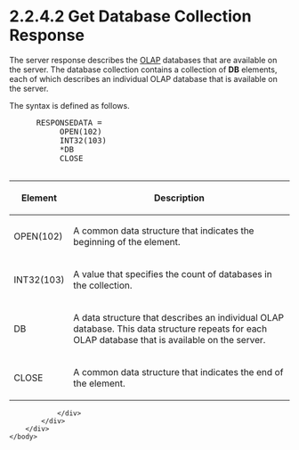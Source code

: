 <html dir="LTR" xmlns:mshelp="http://msdn.microsoft.com/mshelp" xmlns:ddue="http://ddue.schemas.microsoft.com/authoring/2003/5" xmlns:xlink="http://www.w3.org/1999/xlink" xmlns:tool="http://www.microsoft.com/tooltip">
    <head>
        <meta http-equiv="Content-Type" content="text/html; CHARSET=utf-8"></meta>
        <meta name="save" content="history"></meta>
        <title>2.2.4.2 Get Database Collection Response</title>
        <xml>
            <mshelp:toctitle title="2.2.4.2 Get Database Collection Response"></mshelp:toctitle>
            <mshelp:rltitle title="[MS-SSAS8]: Get Database Collection Response"></mshelp:rltitle>
            <mshelp:keyword index="A" term="cbf838c5-f260-40c4-835a-02ab0b9e9517"></mshelp:keyword>
            <mshelp:attr name="DCSext.ContentType" value="open specification"></mshelp:attr>
            <mshelp:attr name="AssetID" value="cbf838c5-f260-40c4-835a-02ab0b9e9517"></mshelp:attr>
            <mshelp:attr name="TopicType" value="kbRef"></mshelp:attr>
            <mshelp:attr name="DCSext.Title" value="[MS-SSAS8]: Get Database Collection Response" />
        </xml>
    </head>
    <body>
        <div id="header">
            <h1 class="heading">2.2.4.2 Get Database Collection Response</h1>
        </div>
        <div id="mainSection">
            <div id="mainBody">
                <div id="allHistory" class="saveHistory"></div>
                <div id="sectionSection0" class="section" name="collapseableSection">
                    

<p>The server response describes the <a href="c527450b-f5bd-424b-8c98-ba6365288f35.html#gt_055c223a-52f1-4d41-b95b-d7c60eaa388f">OLAP</a> databases that are
available on the server. The database collection contains a collection of <b>DB</b>
elements, each of which describes an individual OLAP database that is available
on the server.</p>

<p>The syntax is defined as follows.           </p>

<dl>
<dd>
<div><pre> RESPONSEDATA = 
      OPEN(102)
      INT32(103)
      *DB
      CLOSE
            
</pre></div>
</dd></dl>

<table>
 <thead>
  <tr>
   <th>
   <p>Element</p>
   </th>
   <th>
   <p>Description</p>
   </th>
  </tr>
 </thead>
 <tr>
  <td>
  <p>OPEN(102)</p>
  </td>
  <td>
  <p>A common data structure that indicates the beginning
  of the element.</p>
  </td>
 </tr>
 <tr>
  <td>
  <p>INT32(103)</p>
  </td>
  <td>
  <p>A value that specifies the count of databases in the
  collection.</p>
  </td>
 </tr>
 <tr>
  <td>
  <p>DB</p>
  </td>
  <td>
  <p>A data structure that describes an individual OLAP
  database. This data structure repeats for each OLAP database that is
  available on the server.</p>
  </td>
 </tr>
 <tr>
  <td>
  <p>CLOSE</p>
  </td>
  <td>
  <p>A common data structure that indicates the end of the
  element.</p>
  </td>
 </tr>
</table>

<p> </p>


                </div>
            </div>
        </div>
    </body>
</html>